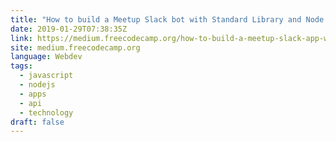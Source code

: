 ```yaml
---
title: "How to build a Meetup Slack bot with Standard Library and Node.js"
date: 2019-01-29T07:38:35Z
link: https://medium.freecodecamp.org/how-to-build-a-meetup-slack-app-with-standard-library-52f96b27d95a?source=rss----336d898217ee---4
site: medium.freecodecamp.org
language: Webdev
tags:
  - javascript
  - nodejs
  - apps
  - api
  - technology
draft: false
---
```

